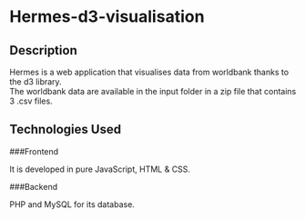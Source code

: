 # Hermes-d3-visualisation<br> 

## Description<br>

Hermes is a web application that visualises data from worldbank thanks to the d3 library.<br>
The worldbank data are available in the input folder in a zip file that contains 3 .csv files.<br>

## Technologies Used<br>

###Frontend

It is developed in pure JavaScript, HTML & CSS.

###Backend

PHP and MySQL for its database. 



